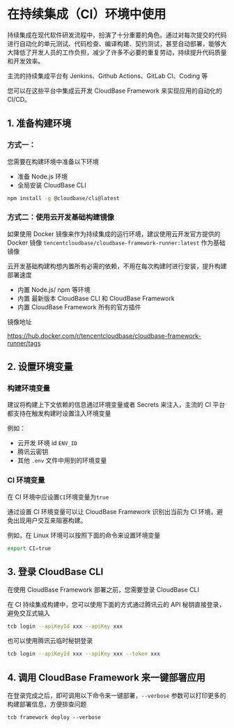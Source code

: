 # 在持续集成（CI）环境中使用

持续集成在现代软件研发流程中，扮演了十分重要的角色。通过对每次提交的代码进行自动化的单元测试、代码检查、编译构建、契约测试，甚至自动部署，能够大大降低了开发人员的工作负担，减少了许多不必要的重复劳动，持续提升代码质量和开发效率。

主流的持续集成平台有 Jenkins、Github Actions、GitLab CI、Coding 等

您可以在这些平台中集成云开发 CloudBase Framework 来实现应用的自动化的 CI/CD。

## 1. 准备构建环境

### 方式一：

您需要在构建环境中准备以下环境

- 准备 Node.js 环境
- 全局安装 CloudBase CLI

```bash
npm install -g @cloudbase/cli@latest
```

### 方式二：使用云开发基础构建镜像

如果使用 Docker 镜像来作为持续集成的运行环境，建议使用云开发官方提供的 Docker 镜像 `tencentcloudbase/cloudbase-framework-runner:latest` 作为基础镜像

云开发基础构建构想内置所有必需的依赖，不用在每次构建时进行安装，提升构建部署速度

- 内置 Node.js/ npm 等环境
- 内置 最新版本 CloudBase CLI 和 CloudBase Framework
- 内置 CloudBase Framework 所有的官方插件

镜像地址

<https://hub.docker.com/r/tencentcloudbase/cloudbase-framework-runner/tags>

## 2. 设置环境变量

### 构建环境变量

建议将构建上下文依赖的信息通过环境变量或者 Secrets 来注入，主流的 CI 平台都支持在触发构建时设置注入环境变量

例如：

- 云开发 环境 id `ENV_ID`
- 腾讯云密钥
- 其他 `.env` 文件中用到的环境变量

### CI 环境变量

在 CI 环境中应设置`CI`环境变量为`true`

通过设置 CI 环境变量可以让 CloudBase Framework 识别出当前为 CI 环境，避免出现用户交互来阻塞构建。

例如，在 Linux 环境可以按照下面的命令来设置环境变量

```bash
export CI=true
```

## 3. 登录 CloudBase CLI

在使用 CloudBase Framework 部署之前，您需要登录 CloudBase CLI

在 CI 持续集成构建中，您可以使用下面的方式通过腾讯云的 API 秘钥直接登录，避免交互式输入

```bash
tcb login --apiKeyId xxx --apiKey xxx
```

也可以使用腾讯云临时秘钥登录

```bash
tcb login --apiKeyId xxx --apiKey xxx --token xxx
```

## 4. 调用 CloudBase Framework 来一键部署应用

在登录完成之后，即可调用以下命令来一键部署，`--verbose` 参数可以打印更多的构建部署信息，方便排查问题

```
tcb framework deploy --verbose
```
